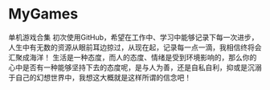# MyGames
单机游戏合集
初次使用GitHub，希望在工作中、学习中能够记录下每一次进步，人生中有无数的资源从眼前耳边掠过，从现在起，记录每一点一滴，我相信终将会汇聚成海洋！
生活是一种态度，而人的态度、情绪是受到环境影响的，那么你的心中是否有一种能够坚持下去的态度呢，是与人为善，还是自私自利，抑或是沉溺于自己的幻想世界中，我想这大概就是这样所谓的信念吧！
